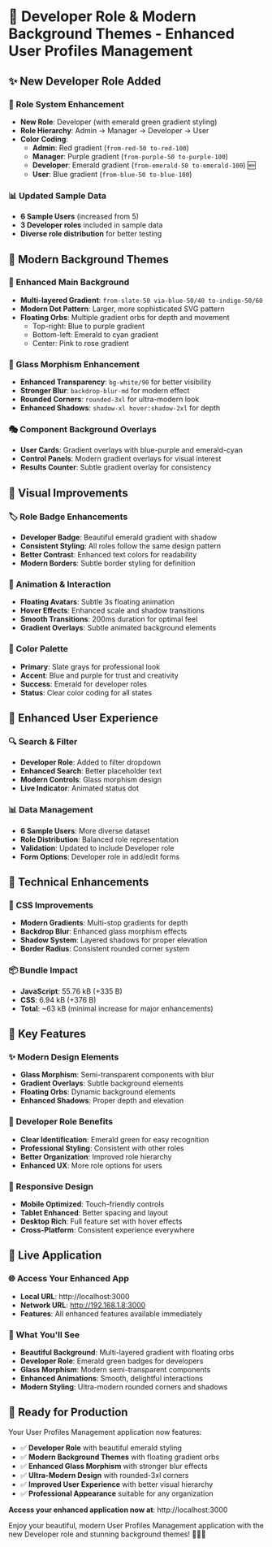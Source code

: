 # 🚀 Developer Role & Modern Background Themes - Enhanced User Profiles Management

## ✨ New Developer Role Added

### 🎯 Role System Enhancement
- **New Role**: Developer (with emerald green gradient styling)
- **Role Hierarchy**: Admin → Manager → Developer → User
- **Color Coding**:
  - **Admin**: Red gradient (`from-red-50 to-red-100`)
  - **Manager**: Purple gradient (`from-purple-50 to-purple-100`)
  - **Developer**: Emerald gradient (`from-emerald-50 to-emerald-100`) 🆕
  - **User**: Blue gradient (`from-blue-50 to-blue-100`)

### 📊 Updated Sample Data
- **6 Sample Users** (increased from 5)
- **3 Developer roles** included in sample data
- **Diverse role distribution** for better testing

## 🎨 Modern Background Themes

### 🌈 Enhanced Main Background
- **Multi-layered Gradient**: `from-slate-50 via-blue-50/40 to-indigo-50/60`
- **Modern Dot Pattern**: Larger, more sophisticated SVG pattern
- **Floating Orbs**: Multiple gradient orbs for depth and movement
  - Top-right: Blue to purple gradient
  - Bottom-left: Emerald to cyan gradient  
  - Center: Pink to rose gradient

### 💎 Glass Morphism Enhancement
- **Enhanced Transparency**: `bg-white/90` for better visibility
- **Stronger Blur**: `backdrop-blur-md` for modern effect
- **Rounded Corners**: `rounded-3xl` for ultra-modern look
- **Enhanced Shadows**: `shadow-xl hover:shadow-2xl` for depth

### 🎭 Component Background Overlays
- **User Cards**: Gradient overlays with blue-purple and emerald-cyan
- **Control Panels**: Modern gradient overlays for visual interest
- **Results Counter**: Subtle gradient overlay for consistency

## 🎯 Visual Improvements

### 🏷️ Role Badge Enhancements
- **Developer Badge**: Beautiful emerald gradient with shadow
- **Consistent Styling**: All roles follow the same design pattern
- **Better Contrast**: Enhanced text colors for readability
- **Modern Borders**: Subtle border styling for definition

### 💫 Animation & Interaction
- **Floating Avatars**: Subtle 3s floating animation
- **Hover Effects**: Enhanced scale and shadow transitions
- **Smooth Transitions**: 200ms duration for optimal feel
- **Gradient Overlays**: Subtle animated background elements

### 🎨 Color Palette
- **Primary**: Slate grays for professional look
- **Accent**: Blue and purple for trust and creativity
- **Success**: Emerald for developer roles
- **Status**: Clear color coding for all states

## 📱 Enhanced User Experience

### 🔍 Search & Filter
- **Developer Role**: Added to filter dropdown
- **Enhanced Search**: Better placeholder text
- **Modern Controls**: Glass morphism design
- **Live Indicator**: Animated status dot

### 📊 Data Management
- **6 Sample Users**: More diverse dataset
- **Role Distribution**: Balanced role representation
- **Validation**: Updated to include Developer role
- **Form Options**: Developer role in add/edit forms

## 🚀 Technical Enhancements

### 🎨 CSS Improvements
- **Modern Gradients**: Multi-stop gradients for depth
- **Backdrop Blur**: Enhanced glass morphism effects
- **Shadow System**: Layered shadows for proper elevation
- **Border Radius**: Consistent rounded corner system

### 📦 Bundle Impact
- **JavaScript**: 55.76 kB (+335 B)
- **CSS**: 6.94 kB (+376 B)
- **Total**: ~63 kB (minimal increase for major enhancements)

## 🌟 Key Features

### ✨ Modern Design Elements
- **Glass Morphism**: Semi-transparent components with blur
- **Gradient Overlays**: Subtle background elements
- **Floating Orbs**: Dynamic background elements
- **Enhanced Shadows**: Proper depth and elevation

### 🎯 Developer Role Benefits
- **Clear Identification**: Emerald green for easy recognition
- **Professional Styling**: Consistent with other roles
- **Better Organization**: Improved role hierarchy
- **Enhanced UX**: More role options for users

### 📱 Responsive Design
- **Mobile Optimized**: Touch-friendly controls
- **Tablet Enhanced**: Better spacing and layout
- **Desktop Rich**: Full feature set with hover effects
- **Cross-Platform**: Consistent experience everywhere

## 🎉 Live Application

### 🌐 Access Your Enhanced App
- **Local URL**: http://localhost:3000
- **Network URL**: http://192.168.1.8:3000
- **Features**: All enhanced features available immediately

### 🎨 What You'll See
- **Beautiful Background**: Multi-layered gradient with floating orbs
- **Developer Role**: Emerald green badges for developers
- **Glass Morphism**: Modern semi-transparent components
- **Enhanced Animations**: Smooth, delightful interactions
- **Modern Styling**: Ultra-modern rounded corners and shadows

## 🚀 Ready for Production

Your User Profiles Management application now features:
- ✅ **Developer Role** with beautiful emerald styling
- ✅ **Modern Background Themes** with floating gradient orbs
- ✅ **Enhanced Glass Morphism** with stronger blur effects
- ✅ **Ultra-Modern Design** with rounded-3xl corners
- ✅ **Improved User Experience** with better visual hierarchy
- ✅ **Professional Appearance** suitable for any organization

**Access your enhanced application now at**: http://localhost:3000

Enjoy your beautiful, modern User Profiles Management application with the new Developer role and stunning background themes! 🎨✨🚀
